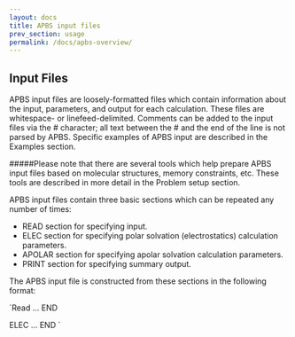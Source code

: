 ```yaml
---
layout: docs
title: APBS input files
prev_section: usage
permalink: /docs/apbs-overview/
---
```


## Input Files

APBS input files are loosely-formatted files which contain information about the input, parameters, and output for each calculation. These files are whitespace- or linefeed-delimited. Comments can be added to the input files via the # character; all text between the # and the end of the line is not parsed by APBS. Specific examples of APBS input are described in the Examples section.

#####Please note that there are several tools which help prepare APBS input files based on molecular structures, memory constraints, etc. These tools are described in more detail in the Problem setup section.

APBS input files contain three basic sections which can be repeated any number of times:

- READ section for specifying input.
- ELEC section for specifying polar solvation (electrostatics) calculation parameters.
- APOLAR section for specifying apolar solvation calculation parameters.
- PRINT section for specifying summary output.

The APBS input file is constructed from these sections in the following format:

`Read
...
END

ELEC
...
END
`